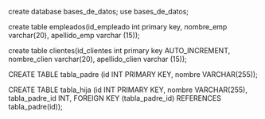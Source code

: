 create database bases_de_datos;
use bases_de_datos;

create table empleados(id_empleado int primary key, nombre_emp varchar(20), apellido_emp varchar (15));

create table clientes(id_clientes int primary key AUTO_INCREMENT, nombre_clien varchar(20), apellido_clien varchar (15));

CREATE TABLE tabla_padre (id INT PRIMARY KEY, nombre VARCHAR(255));

 CREATE TABLE tabla_hija (id INT PRIMARY KEY, nombre VARCHAR(255), tabla_padre_id INT, FOREIGN KEY (tabla_padre_id) REFERENCES tabla_padre(id));
